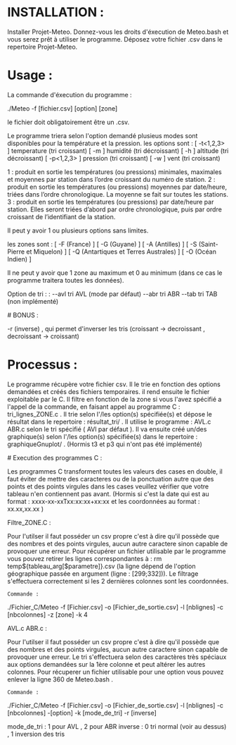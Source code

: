 # INSTALLATION :

Installer Projet-Meteo.
Donnez-vous les droits d'éxecution de Meteo.bash et vous serez prêt à utiliser le programme.
Déposez votre fichier .csv dans le repertoire Projet-Meteo.

# Usage :

La commande d'éxecution du programme :

./Meteo -f [fichier.csv] [option] [zone]

le fichier doit obligatoirement être un .csv.

Le programme triera selon l'option demandé plusieus modes sont disponibles pour la température et la pression.
les options sont : 
        [ -t<1,2,3> ]     temperature (tri croissant)
        [ -m ]            humidité (tri décroissant)
        [ -h ]            altitude (tri décroissant)
        [ -p<1,2,3> ]     pression (tri croissant)
        [ -w ]            vent (tri croissant)

1 : produit en sortie les températures (ou pressions) minimales, maximales et moyennes par station dans l’ordre
    croissant du numéro de station.
2 : produit en sortie les températures (ou pressions) moyennes par date/heure, triées dans l’ordre chronologique.
    La moyenne se fait sur toutes les stations.
3 : produit en sortie les températures (ou pressions) par date/heure par station. Elles seront triées d’abord par ordre
    chronologique, puis par ordre croissant de l’identifiant de la station.

Il peut y avoir 1 ou plusieurs options sans limites. 

les zones sont : 
        [ -F (France) ]
        [ -G (Guyane) ]
        [ -A (Antilles) ]
        [ -S (Saint-Pierre et Miquelon) ]
        [ -Q (Antartiques et Terres Australes) ]
        [ -O (Océan Indien) ]

Il ne peut y avoir que 1 zone au maximum et 0 au minimum (dans ce cas le programme traitera toutes les données).

Option de tri : 
        : --avl tri AVL (mode par défaut) 
          --abr tri ABR
          --tab tri TAB (non implémenté)

# BONUS : 

-r (inverse) , qui permet d'inverser les tris (croissant -> decroissant , decroissant -> croissant)

# Processus : 

Le programme récupère votre fichier csv.
Il le trie en fonction des options demandées et créés des fichiers temporaires.
il rend ensuite le fichier exploitable par le C.
Il filtre en fonction de la zone si vous l'avez spécifié a l'appel de la commande, en faisant appel au programme C : tri_lignes_ZONE.c .
Il trie selon l'/les option(s) spécifiée(s) et dépose le résultat dans le repertoire : résultat_tri/ . Il utilise le programme : AVL.c ABR.c selon le tri spécifié ( AVl par défaut ).
Il va ensuite créé un/des graphique(s) selon l'/les option(s) spécifiée(s) dans le repertoire : graphiqueGnuplot/ . (Hormis t3 et p3 qui n'ont pas été implémenté)

# Execution des programmes C : 

Les programmes C transforment toutes les valeurs des cases en double, il faut éviter de mettre des caracteres ou de la ponctuation autre que des points et des points virgules  dans les cases veuillez vérifier que votre tableau n'en contiennent pas avant. (Hormis si c'est la date qui est au format : xxxx-xx-xxTxx:xx:xx+xx:xx et les coordonnées au format : xx.xx,xx.xx )

Filtre_ZONE.C : 

Pour l'utilser il faut posséder un csv propre c'est à dire qu'il possède que des nombres et des points virgules, aucun autre caractere sinon capable de provoquer une erreur. Pour récupérer un fichier utilisable par le programme vous pouvez retirer les lignes correspondantes à : rm temp${tableau_arg[$parametre]}.csv (la ligne dépend de l'option géographique passée en argument (ligne : [299;332])).
Le filtrage s'effectuera correctement si les 2 dernières colonnes sont les coordonnées. 

    Commande : 

./Fichier_C/Meteo -f [Fichier.csv] -o [Fichier_de_sortie.csv] -l [nblignes] -c [nbcolonnes] -z [zone] -k 4

AVL.c ABR.c : 

Pour l'utilser il faut posséder un csv propre c'est à dire qu'il possède que des nombres et des points virgules, aucun autre caractere sinon capable de provoquer une erreur.
Le tri s'effectuera selon des caractères très spéciaux aux options demandées sur la 1ère colonne et peut altérer les autres colonnes.
Pour récuperer un fichier utilisable pour une option vous pouvez enlever la ligne 360 de Meteo.bash .

    Commande : 

./Fichier_C/Meteo -f [Fichier.csv] -o [Fichier_de_sortie.csv] -l [nblignes] -c [nbcolonnes] -[option] -k [mode_de_tri] -r [inverse]

mode_de_tri : 1 pour AVL , 2 pour ABR 
inverse : 0 tri normal (voir au dessus) , 1 inversion des tris 

